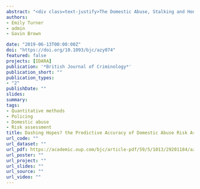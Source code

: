 ```yaml
---
abstract: "<div class=text-justify>The Domestic Abuse, Stalking and Honour Based Violence (DASH) form is a standardized risk assessment implemented across most UK police forces. It is intended to facilitate an officer’s structured professional judgment about the risk a victim faces of serious harm at the hand of their abuser. Until now, it has been an open question whether this tool works in practice. Here, we present the largest scale European study, making the case that the risk assessment tool is underperforming. Each element of the DASH questionnaire is, at best, weakly predictive of revictimization. Officer risk predictions based on DASH are little better than random and a logistic regression model that predicts the same outcome using DASH only provides modest improvement in performance.</div>"
authors:
- Emily Turner
- admin
- Gavin Brown

date: "2019-06-13T00:00:00Z"
doi: "https://doi.org/10.1093/bjc/azy074"
featured: false
projects: [IDARA]
publication: '*British Journal of Criminology*'
publication_short: ""
publication_types:
- "2"
publishDate: ""
slides:
summary:
tags:
- Quantitative methods
- Policing
- Domestic abuse
- Risk assessment
title: Dashing Hopes? the Predictive Accuracy of Domestic Abuse Risk Assessment by Police
url_code: ""
url_dataset: ""
url_pdf: https://academic.oup.com/bjc/article-pdf/59/5/1013/29201184/azy074.pdf
url_poster: ""
url_project: ""
url_slides: ""
url_source: ""
url_video: ""
---
```


